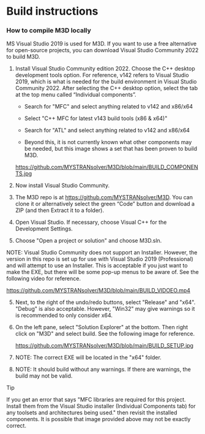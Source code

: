 # Build instructions

### How to compile M3D locally

MS Visual Studio 2019 is used for M3D. If you want to use a free alternative for open-source projects, you can download Visual Studio Community 2022 to build M3D.

1. Install Visual Studio Community edition 2022. Choose the C++ desktop development tools option. For reference, v142 refers to Visual Studio 2019, which is what is needed for the build environment in Visual Studio Community 2022.
After selecting the C++ desktop option, select the tab at the top menu called “Individual components”.

   - Search for "MFC" and select anything related to v142 and x86/x64

   - Select "C++ MFC for latest v143 build tools (x86 & x64)"
   
   - Search for "ATL" and select anything related to v142 and x86/x64
   
   - Beyond this, it is not currently known what other components may be needed, but this image shows a set that has been proven to build M3D.

   https://github.com/MYSTRANsolver/M3D/blob/main/BUILD_COMPONENTS.jpg

2. Now install Visual Studio Community.
2. The M3D repo is at https://github.com/MYSTRANsolver/M3D. You can clone it or alternatively select the green “Code” button and download a ZIP (and then Extract it to a folder).
3. Open Visual Studio. If necessary, choose Visual C++ for the Development Settings.
4. Choose "Open a project or solution" and choose M3D.sln.

NOTE: Visual Studio Community does not support an Installer. However, the version in this repo is set up for use with Visual Studio 2019 (Professional) and will attempt to use an Installer.
This is acceptable if you just want to make the EXE, but there will be some pop-up menus to be aware of. See the following video for reference.

   https://github.com/MYSTRANsolver/M3D/blob/main/BUILD_VIDOEO.mp4

5. Next, to the right of the undo/redo buttons, select "Release" and "x64". "Debug" is also acceptable. However, "Win32" may give warnings so it is recommended to only consider x64.
6. On the left pane, select "Solution Explorer" at the bottom. Then right click on "M3D" and select build. See the following image for reference.

   https://github.com/MYSTRANsolver/M3D/blob/main/BUILD_SETUP.jpg

7. NOTE: The correct EXE will be located in the "x64" folder.
8. NOTE: It should build without any warnings. If there are warnings, the build may not be valid.


> [!TIP]
> If you get an error that says "MFC libraries are required for this project. Install them from the 
Visual Studio installer (Individual Components tab) for any toolsets and architectures 
being used." then revisit the installed components. It is possible that image provided above may not be exactly correct.
